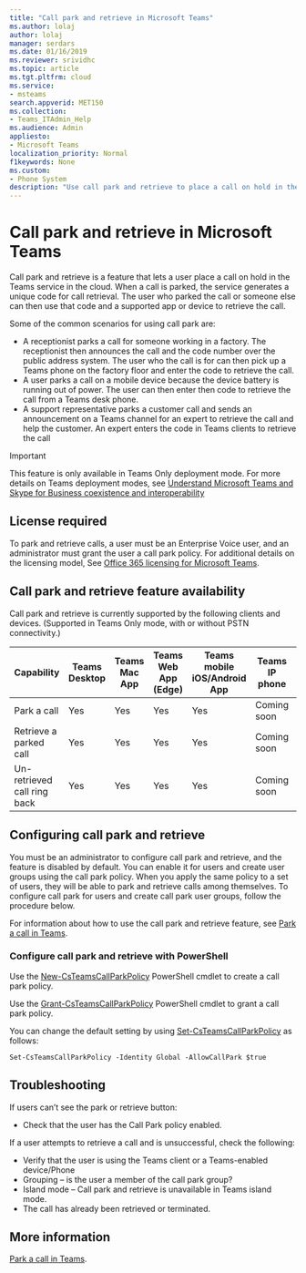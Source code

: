 ```yaml
---
title: "Call park and retrieve in Microsoft Teams"
ms.author: lolaj
author: lolaj
manager: serdars
ms.date: 01/16/2019
ms.reviewer: srividhc
ms.topic: article
ms.tgt.pltfrm: cloud
ms.service: 
- msteams
search.appverid: MET150
ms.collection:
- Teams_ITAdmin_Help
ms.audience: Admin
appliesto:
- Microsoft Teams
localization_priority: Normal
f1keywords: None
ms.custom:
- Phone System
description: "Use call park and retrieve to place a call on hold in the Teams service in the cloud."
---
```


# Call park and retrieve in Microsoft Teams

Call park and retrieve is a feature that lets a user place a call on hold in the Teams service in the cloud. When a call is parked, the service generates a unique code for call retrieval. The user who parked the call or someone else can then use that code and a supported app or device to retrieve the call. 

Some of the common scenarios for using call park are: 

- A receptionist parks a call for someone working in a factory. The receptionist then announces the call and the code number over the public address system. The user who the call is for can then pick up a Teams phone on the factory floor and enter the code to retrieve the call.
- A user parks a call on a mobile device because the device battery is running out of power. The user can then enter then code to retrieve the call from a Teams desk phone.
- A support representative parks a customer call and sends an announcement on a Teams channel for an expert to retrieve the call and help the customer. An expert enters the code in Teams clients to retrieve the call

> [!IMPORTANT]
> This feature is only available in Teams Only deployment mode. For more details on Teams deployment modes, see [Understand Microsoft Teams and Skype for Business coexistence and interoperability](teams-and-skypeforbusiness-coexistence-and-interoperability.md)

## License required

To park and retrieve calls, a user must be an Enterprise Voice user, and an administrator must grant the user a call park policy. For additional details on the licensing model, See [Office 365 licensing for Microsoft Teams](office-365-licensing.md).

## Call park and retrieve feature availability

Call park and retrieve is currently supported by the following clients and devices. (Supported in Teams Only mode, with or without PSTN connectivity.)

| Capability | Teams Desktop | Teams Mac App | Teams Web App (Edge) |Teams mobile iOS/Android App | Teams IP phone | Skype for Business IP phone |
|------------|---------------|---------------|----------------------|-----------------------------|----------------|-----------------------------|
| Park a call | Yes | Yes | Yes | Yes | Coming soon| No |
| Retrieve a parked call | Yes | Yes | Yes | Yes | Coming soon| No |
| Un-retrieved call ring back | Yes | Yes | Yes | Yes | Coming soon| No |

## Configuring call park and retrieve

You must be an administrator to configure call park and retrieve, and the feature is disabled by default. You can enable it for users and create user groups using the call park policy. When you apply the same policy to a set of users, they will be able to park and retrieve calls among themselves. To configure call park for users and create call park user groups, follow the procedure below.

For information about how to use the call park and retrieve feature, see [Park a call in Teams](https://support.office.com/article/park-a-call-in-teams-8538c063-d676-4e9a-8045-fc3b7299bb2f).

### Configure call park and retrieve with PowerShell

Use the [New-CsTeamsCallParkPolicy](https://docs.microsoft.com/powershell/module/skype/new-csteamscallparkpolicy?view=skype-ps) PowerShell cmdlet to create a call park policy.

Use the [Grant-CsTeamsCallParkPolicy](https://docs.microsoft.com/powershell/module/skype/grant-csteamscallparkpolicy?view=skype-ps) PowerShell cmdlet to grant a call park policy.

You can change the default setting by using [Set-CsTeamsCallParkPolicy](https://docs.microsoft.com/powershell/module/skype/set-csteamscallparkpolicy?view=skype-ps) as follows:

`Set-CsTeamsCallParkPolicy -Identity Global -AllowCallPark $true`


## Troubleshooting

If users can’t see the park or retrieve button: 

- Check that the user has the Call Park policy enabled. 

If a user attempts to retrieve a call and is unsuccessful, check the following:

- Verify that the user is using the Teams client or a Teams-enabled device/Phone
- Grouping – is the user a member of the call park group?
- Island mode – Call park and retrieve is unavailable in Teams island mode.
- The call has already been retrieved or terminated.

## More information

[Park a call in Teams](https://support.office.com/article/park-a-call-in-teams-8538c063-d676-4e9a-8045-fc3b7299bb2f).